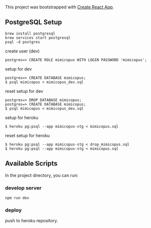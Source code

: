 This project was bootstrapped with [Create React App](https://github.com/facebookincubator/create-react-app).

## PostgreSQL Setup

```
brew install postgresql
brew services start postgresql
psql -d postgres
```

create user (dev)
```
postgres=> CREATE ROLE mimicopus WITH LOGIN PASSWORD 'mimicopus';
```

setup for dev
```
postgres=> CREATE DATABASE mimicopus;
$ psql mimicopus < mimicopus_dev.sql
```

reset setup for dev
```
postgres=> DROP DATABASE mimicopus;
postgres=> CREATE DATABASE mimicopus;
$ psql mimicopus < mimicopus_dev.sql
```

setup for heroku
```
$ heroku pg:psql --app mimicopus-stg < mimicopus.sql
```

reset setup for heroku
```
$ heroku pg:psql --app mimicopus-stg < drop_mimicopus.sql
$ heroku pg:psql --app mimicopus-stg < mimicopus.sql
```

## Available Scripts

In the project directory, you can run:

### develop server
`npm run dev`

### deploy
push to heroku repository.
